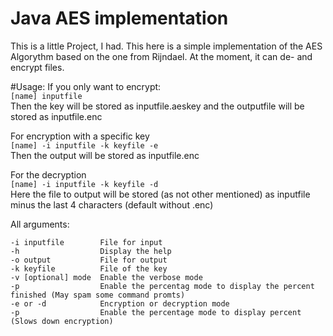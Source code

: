 # Java AES implementation
This is a little Project, I had. 
This here is a simple implementation of the AES Algorythm based on the one from Rijndael. At the moment, it can de- and encrypt files.

#Usage:
If you only want to encrypt:  
`[name] inputfile`  
Then the key will be stored as inputfile.aeskey and the outputfile will be stored as inputfile.enc

For encryption with a specific key  
`[name] -i inputfile -k keyfile -e`  
Then the output will be stored as inputfile.enc

For the decryption  
`[name] -i inputfile -k keyfile -d`  
Here the file to output will be stored (as not other mentioned) as inputfile  minus the last 4 characters (default without .enc)

All arguments:  

    -i inputfile        File for input
    -h                  Display the help  
    -o output           File for output  
    -k keyfile          File of the key  
    -v [optional] mode  Enable the verbose mode  
    -p                  Enable the percentag mode to display the percent finished (May spam some command promts)  
    -e or -d            Encryption or decryption mode  
    -p                  Enable the percentage mode to display percent (Slows down encryption)
 
